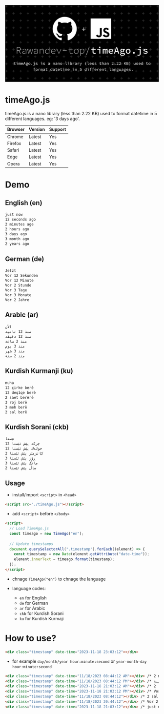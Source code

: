 <img src="./timeAgo.js.png"/>

# timeAgo.js
timeAgo.js is a nano library (less than 2.22 KB) used to format datetime in 5 different languages. eg: '3 days ago'.

| Browser | Version | Support |
|---------|---------|---------|
| Chrome  | Latest  |   Yes   |
| Firefox | Latest  |   Yes   |
| Safari  | Latest  |   Yes   |
| Edge    | Latest  |   Yes   |
| Opera   | Latest  |   Yes   |

# Demo

## English (en)

```plain
just now
12 seconds ago
2 minutes age
2 hours ago
3 days ago
3 month ago
2 years ago
```

## German (de)

```plain
Jetzt
Vor 12 Sekunden
Vor 12 Minute
Vor 2 Stunde
Vor 3 Tage
Vor 3 Monate
Vor 2 Jahre
```

## Arabic (ar)

```plain
الآن
منذ 12 ثانية
منذ 12 دقيقة
منذ 2 ساعة
منذ 3 يوم
منذ 3 شهر
منذ 2 سنة
```

## Kurdish Kurmanji (ku)

```plain
nuha
12 çirke berê
12 deqîqe berê
2 saet berêrê
3 roj berê
3 meh berê
2 sal berê
```

## Kurdish Sorani (ckb)

```plain
ئێستا
12 چرکە پێش ئێستا
12 خولەك پێش ئێستا
2 کاتژمێر پێش ئێستا
3 ڕۆژ پێش ئێستا
3 مانگ پێش ئێستا
2 ساڵ پێش ئێستا
```

## Usage

 - install/import `<script>` in `<head>`

```html
<script src="./timeAgo.js"></script>
```

- add `<script>` before `</body>`

```html
<script>
  // Load TimeAgo.js
  const timeago = new TimeAgo("en");

  // Update timestamps
  document.querySelectorAll(".timestamp").forEach((element) => {
    const timestamp = new Date(element.getAttribute("date-time"));
    element.innerText = timeago.format(timestamp);
  });
</script>
```

- chnage `TimeAgo("en")` to chnage the language

- language codes:
  -  `en` for English
  -  `de` for German
  -  `ar` for Arabic
  -  `ckb` for Kurdish Sorani
  -  `ku` for Kurdish Kurmaji

# How to use?

```html
<div class="timestamp" date-time="2023-11-18 23:03:12"></div>
```

 - for example `day/month/year hour:minute:second` or `year-month-day hour:minute:second`

```html
<div class="timestamp" date-time="11/18/2023 08:44:12 AM"></div> /* 2 minutes age */
<div class="timestamp" date-time="11/18/2023 08:44:12 PM"></div> /* منذ 12 ثانية */
<div class="timestamp" date-time="2023-11-18 21:03:12 AM"></div> /* 2 کاتژمێر پێش ئێستا */
<div class="timestamp" date-time="2023-11-18 21:03:12 PM"></div> /* Vor 3 Monate */
<div class="timestamp" date-time="11/18/2023 08:44:12"></div> /* 2 sal berê */
<div class="timestamp" date-time="11/18/2023 20:44:12"></div> /* Vor 2 Stunde */
<div class="timestamp" date-time="2023-11-18 21:03:12"></div> /* just now */
```
